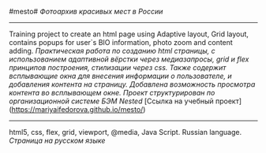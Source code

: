 #mesto#
*Фотоархив красивых мест в России*  
______________
Training project to create an html page using Adaptive layout, Grid layout, contains popups for user`s BIO information, photo zoom and content adding.
*Практическая работа по созданию html страницы, с использованием адаптивной вёрстки через медиазапросы, grid и flex принципов построения, cтилизации через css. Также содержит всплывающие окна для внесения информации о пользователе, и добавления контента на страницу. Добавлена возможность просмотра контента во всплывающем окне. Проект структурирован по организационной системе БЭМ Nested*
[Ссылка на учебный проект] (https://mariyaifedorova.github.io/mesto/)  
________________
html5, css, flex, grid, viewport, @media, Java Script. Russian language.
*Страница на русском языке*
